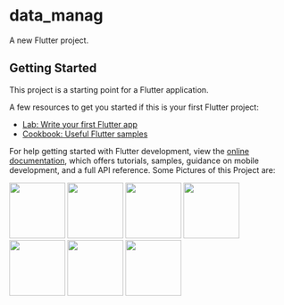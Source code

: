 # data_manag

A new Flutter project.

## Getting Started

This project is a starting point for a Flutter application.

A few resources to get you started if this is your first Flutter project:

- [Lab: Write your first Flutter app](https://docs.flutter.dev/get-started/codelab)
- [Cookbook: Useful Flutter samples](https://docs.flutter.dev/cookbook)

For help getting started with Flutter development, view the
[online documentation](https://docs.flutter.dev/), which offers tutorials,
samples, guidance on mobile development, and a full API reference.
Some Pictures of this Project are: 

<img src = "https://user-images.githubusercontent.com/112195410/203695193-81826a7b-f203-429a-b0ee-041b23a72132.png" width="100" height="100"/>
<img src = "https://user-images.githubusercontent.com/112195410/203695246-8e05cb20-ec10-4982-bc9a-b74ffda1dabc.png" width="100" height="100"/>             <img src = "https://user-images.githubusercontent.com/112195410/203695273-2c228c6f-529d-43ef-a789-337c667bacbc.png" width="100" height="100"/>             <img src = "https://user-images.githubusercontent.com/112195410/203695292-231b8ef9-9c6d-4dc0-92de-04733fcf9fce.png" width="100" height="100"/>             <img src = "https://user-images.githubusercontent.com/112195410/203695309-ef35a81a-a1ae-4243-a25e-05b909cac340.png" width="100" height="100"/>             <img src = "https://user-images.githubusercontent.com/112195410/203695340-bad535eb-7c49-4ba9-a680-14d3799340ae.png" width="100" height="100"/>             <img src = "https://user-images.githubusercontent.com/112195410/203695357-89b12d4c-d9ae-491b-af21-4937228962ee.png" width="100" height="100"/>                                                                
